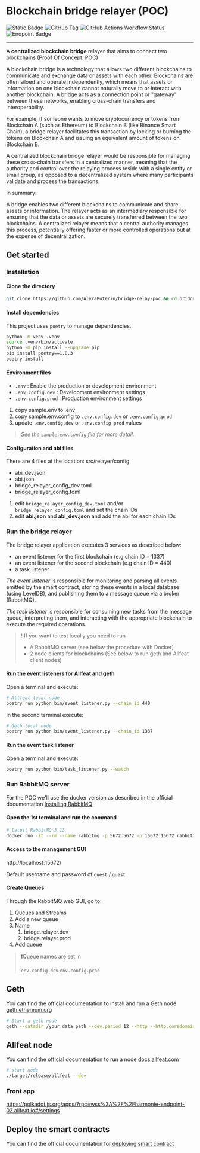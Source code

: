 # Blockchain bridge relayer (POC)

[![Static Badge](https://img.shields.io/badge/3.12-blue?logo=python&logoColor=white&label=%7C%20Python)](https://www.python.org/downloads/release/python-3120/)
[![GitHub Tag](https://img.shields.io/github/v/tag/ArnaudSene/bridge-relay-poc?logo=github&label=%7C%20Tag)](https://github.com/ArnaudSene/bridge-relay-poc/releases/tag/v0.1.0) 
[![GitHub Actions Workflow Status](https://img.shields.io/github/actions/workflow/status/ArnaudSene/bridge-relay-poc/01-deploy.yml?logo=githubactions&logoColor=white&label=%7C%20build)](https://github.com/ArnaudSene/bridge-relay-poc/actions/workflows/01-deploy.yml) 
![Endpoint Badge](https://img.shields.io/endpoint?url=https://gist.githubusercontent.com/ArnaudSene/ddcf34589ce0297a4bf5ab8cd21ebbf2/raw/3f80da2bbbdcabfca3a7f4dad39706415557e323/covbadge.json&logo=pytest&logoColor=white&label=%7C%20Coverage)

---

A **centralized blockchain bridge** relayer that aims to connect two blockchains (Proof Of Concept: POC)

A blockchain bridge is a technology that allows two different blockchains to communicate and exchange data or assets with each other. Blockchains are often siloed and operate independently, which means that assets or information on one blockchain cannot naturally move to or interact with another blockchain. A bridge acts as a connection point or "gateway" between these networks, enabling cross-chain transfers and interoperability.

For example, if someone wants to move cryptocurrency or tokens from Blockchain A (such as Ethereum) to Blockchain B (like Binance Smart Chain), a bridge relayer facilitates this transaction by locking or burning the tokens on Blockchain A and issuing an equivalent amount of tokens on Blockchain B.

A centralized blockchain bridge relayer would be responsible for managing these cross-chain transfers in a centralized manner, meaning that the authority and control over the relaying process reside with a single entity or small group, as opposed to a decentralized system where many participants validate and process the transactions.

In summary:

A bridge enables two different blockchains to communicate and share assets or information.
The relayer acts as an intermediary responsible for ensuring that the data or assets are securely transferred between the two blockchains.
A centralized relayer means that a central authority manages this process, potentially offering faster or more controlled operations but at the expense of decentralization.

## Get started

### Installation

#### Clone the directory

```bash
git clone https://github.com/AlyraButerin/bridge-relay-poc && cd bridge-relay-poc
```

#### Install dependencies

This project uses `poetry` to manage dependencies.

```bash
python -m venv .venv
source .venv/bin/activate
python -m pip install --upgrade pip
pip install poetry==1.8.3
poetry install
```

#### Environment files

- `.env`             : Enable the production or development environment
- `.env.config.dev`  : Development environment settings
- `.env.config.prod` : Production environment settings


1. copy sample.env to .env
2. copy sample.env.config to `.env.config.dev` or `.env.config.prod`
3. update `.env.config.dev` or `.env.config.prod` values

> *See the `sample.env.config` file for more detail.*

#### Configuration and abi files

There are 4 files at the location: src/relayer/config

- abi_dev.json
- abi.json
- bridge_relayer_config_dev.toml
- bridge_relayer_config.toml


1. edit `bridge_relayer_config_dev.toml` and/or `bridge_relayer_config.toml` and set the chain IDs
2. edit **abi.json** and **abi_dev.json** and add the abi for each chain IDs


### Run the bridge relayer

The bridge relayer application executes 3 services as described below:

- an event listener for the first blockchain (e.g chain ID = 1337)
- an event listener for the second blockchain (e.g chain ID = 440)
- a task listener 

*The event listener* is responsible for monitoring and parsing all events emitted by the smart contract, storing these events in a local database (using LevelDB), and publishing them to a message queue via a broker (RabbitMQ).

*The task listener* is responsible for consuming new tasks from the message queue, interpreting them, and interacting with the appropriate blockchain to execute the required operations.

>! If you want to test locally you need to run 
>
> - A RabbitMQ server (see below the procedure with Docker)
> - 2 node clients for blockchains (See below to run geth and Allfeat client nodes) 

#### Run the event listeners for Allfeat and geth

Open a terminal and execute:

```bash
# Allfeat local node
poetry run python bin/event_listener.py --chain_id 440
```

In the second terminal execute:

```bash
# Geth local node
poetry run python bin/event_listener.py --chain_id 1337
```

#### Run the event task listener

Open a terminal and execute:

```bash
poetry run python bin/task_listener.py --watch
```


### Run RabbitMQ server

For the POC we'll use the docker version as described in the official documentation [Installing RabbitMQ
](https://www.rabbitmq.com/docs/download)

#### Open the 1st terminal and run the command

```bash
# latest RabbitMQ 3.13
docker run -it --rm --name rabbitmq -p 5672:5672 -p 15672:15672 rabbitmq:3.13-management
```

#### Access to the management GUI

http://localhost:15672/

Default username and password of `guest` / `guest`

#### Create Queues

Through the RabbitMQ web GUI, go to:

1. Queues and Streams
2. Add a new queue
3. Name
   1. bridge.relayer.dev
   2. bridge.relayer.prod
4. Add queue

> ❗Queue names are set in
>
> `env.config.dev`
> `env.config.prod`


## Geth

You can find the official documentation to install and run a Geth node [geth.ethereum.org](https://geth.ethereum.org/docs/getting-started/installing-geth)

```bash
# Start a geth node
geth --datadir /your_data_path --dev.period 12 --http --http.corsdomain '*' --http.api web3,eth,debug,personal,net --vmdebug --dev console
```

## Allfeat node

You can find the official documentation to run a node [docs.allfeat.com](https://docs.allfeat.com/running-a-node/without-docker/)


```bash
# start node
./target/release/allfeat --dev
```

### Front app

https://polkadot.js.org/apps/?rpc=wss%3A%2F%2Fharmonie-endpoint-02.allfeat.io#/settings


## Deploy the smart contracts

You can find the official documentation for [deploying smart contract](https://github.com/AlyraButerin/Allfeat-EVM-bridge-POC/blob/dev/hardhat/COMMANDS.md)
